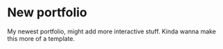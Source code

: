 # New portfolio

My newest portfolio, might add more interactive stuff.
Kinda wanna make this more of a template.
